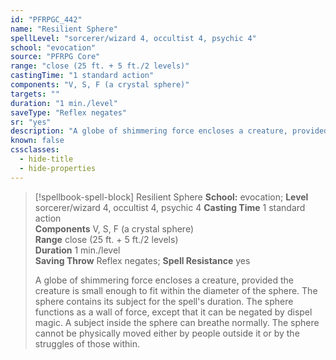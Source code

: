 ```yaml
---
id: "PFRPGC_442"
name: "Resilient Sphere"
spellLevel: "sorcerer/wizard 4, occultist 4, psychic 4"
school: "evocation"
source: "PFRPG Core"
range: "close (25 ft. + 5 ft./2 levels)"
castingTime: "1 standard action"
components: "V, S, F (a crystal sphere)"
targets: ""
duration: "1 min./level"
saveType: "Reflex negates"
sr: "yes"
description: "A globe of shimmering force encloses a creature, provided the creature is small enough to fit within the diameter of the sphere.  The sphere contains its subject for the spell's duration. The sphere functions as a wall of force, except that it can be negated by dispel magic. A subject inside the sphere can breathe normally.  The sphere cannot be physically moved either by people outside it or by the struggles of those within."
known: false
cssclasses:
  - hide-title
  - hide-properties
---
```


> [!spellbook-spell-block] Resilient Sphere
> **School:** evocation; **Level** sorcerer/wizard 4, occultist 4, psychic 4
> **Casting Time** 1 standard action  
> **Components** V, S, F (a crystal sphere)  
> **Range** close (25 ft. + 5 ft./2 levels)  
> **Duration** 1 min./level  
> **Saving Throw** Reflex negates; **Spell Resistance** yes
> 
> A globe of shimmering force encloses a creature, provided the creature is small enough to fit within the diameter of the sphere.  The sphere contains its subject for the spell's duration. The sphere functions as a wall of force, except that it can be negated by dispel magic. A subject inside the sphere can breathe normally.  The sphere cannot be physically moved either by people outside it or by the struggles of those within.